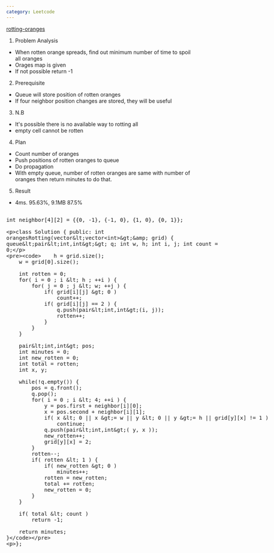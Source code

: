 ```yaml
---
category: Leetcode
---
```


[rotting-oranges](https://leetcode.com/problems/rotting-oranges/)

1. Problem Analysis
  - When rotten orange spreads, find out minimum number of time to spoil all oranges
  - Orages map is given
  - If not possible return -1
  
2. Prerequisite
  - Queue will store position of rotten oranges
  - If four neighbor position changes are stored, they will be useful

3. N.B
  - It's possible there is no available way to rotting all
  - empty cell cannot be rotten

4. Plan
  - Count number of oranges
  - Push positions of rotten oranges to queue
  - Do propagation
  - With empty queue, number of rotten oranges are same with number of oranges then return minutes to do that.
  
5. Result
  - 4ms. 95.63%, 9.1MB 87.5%

<xmp>
int neighbor[4][2] = {{0, -1}, {-1, 0}, {1, 0}, {0, 1}};

class Solution {
public:
    int orangesRotting(vector<vector<int>>& grid) {
        queue<pair<int,int>> q;
        int w, h;
        int i, j;
        int count = 0;
        
        h = grid.size();
        w = grid[0].size();
        
        int rotten = 0;
        for( i = 0 ; i < h ; ++i ) {
            for( j = 0 ; j < w; ++j ) {
                if( grid[i][j] > 0 )
                    count++;
                if( grid[i][j] == 2 ) {
                    q.push(pair<int,int>(i, j));
                    rotten++;
                }
            }
        }
        
        pair<int,int> pos;
        int minutes = 0;
        int new_rotten = 0;
        int total = rotten;
        int x, y;
        
        while(!q.empty()) {
            pos = q.front();
            q.pop();
            for( i = 0 ; i < 4; ++i ) {
                y = pos.first + neighbor[i][0];
                x = pos.second + neighbor[i][1];
                if( x < 0 || x >= w || y < 0 || y >= h || grid[y][x] != 1 )
                    continue;
                q.push(pair<int,int>( y, x ));
                new_rotten++;
                grid[y][x] = 2;
            }
            rotten--;
            if( rotten < 1 ) {
                if( new_rotten > 0 )
                    minutes++;
                rotten = new_rotten;
                total += rotten;
                new_rotten = 0;
            }
        }
        
        if( total < count )
            return -1;
        
        return minutes;
    }
};
</xmp>
